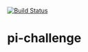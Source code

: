 [![Build Status](http://127.0.0.1:8080/buildStatus/icon?job=pi-challenge)](http://127.0.0.1:8080/job/pi-challenge/)

# pi-challenge  

